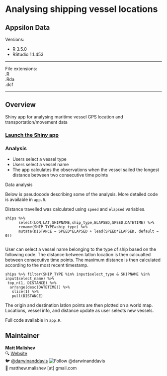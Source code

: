 # Analysing shipping vessel locations 
## Appsilon Data   

Versions:  
 - R 3.5.0  
 - RStudio 1.1.453      

******

File extensions:   
.R  
.Rda  
.dcf 

******  

## Overview      

Shiny app for analysing maritime vessel GPS location and transportation/movement data     

### [Launch the Shiny app](https://darwinanddavis.shinyapps.io/ships/)    

### Analysis  

* Users select a vessel type     
* Users select a vessel name     
* The app calculates the observations when the vessel sailed the longest distance between two consecutive time points     

Data analysis    

Below is pseudocode describing some of the analysis. More detailed code is available in `app.R`.   

Distance travelled was calculated using `speed` and `elapsed` variables.  

```
ships %>%
      select(LON,LAT,SHIPNAME,ship_type,ELAPSED,SPEED,DATETIME) %>%
      rename(SHIP_TYPE=ship_type) %>%
      mutate(DISTANCE = SPEED*ELAPSED + lead(SPEED*ELAPSED, default = 0))
    
```

User can select a vessel name belonging to the type of ship based on the following code. The distance between latlon location is then calcualted between consecutive time points. The maximum distance is then calculated according to the most recent timestamp. 

```
ships %>% filter(SHIP_TYPE %in% input$select_type & SHIPNAME %in% input$select_name) %>%
 top_n(1, DISTANCE) %>%
  arrange(desc(DATETIME)) %>%
   slice(1) %>% 
   pull(DISTANCE)

```

The origin and destination latlon points are then plotted on a world map. Locations, vessel info, and distance update as user selects new vessels.  

Full code available in `app.R`.      

## Maintainer      
**Matt Malishev**       
:mag: [Website](https://darwinanddavis.github.io/DataPortfolio/)        
:bird: [@darwinanddavis](https://twitter.com/darwinanddavis) <a><img src="https://img.shields.io/twitter/follow/darwinanddavis.svg?label=Follow%20@darwinanddavis" alt="Follow @darwinanddavis"/></a>    
:email: matthew.malishev [at] gmail.com          

